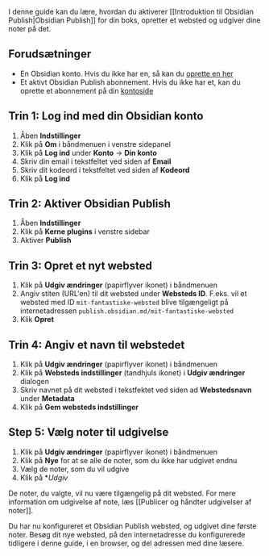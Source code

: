 I denne guide kan du lære, hvordan du aktiverer [[Introduktion til Obsidian Publish|Obsidian Publish]] for din boks, opretter et websted og udgiver dine noter på det.

## Forudsætninger

- En Obsidian konto. Hvis du ikke har en, så kan du [oprette en her](https://obsidian.md/account#mode=signup)
- Et aktivt Obsidian Publish abonnement. Hvis du ikke har et, kan du oprette et abonnement på din [kontoside](https://obsidian.md/account)

## Trin 1: Log ind med din Obsidian konto

1. Åben **Indstillinger**
2. Klik på **Om** i båndmenuen i venstre sidepanel
3. Klik på **Log ind** under **Konto** -> **Din konto**
4. Skriv din email i tekstfeltet ved siden af **Email**
5. Skriv dit kodeord i tekstfeltet ved siden af **Kodeord**
6. Klik på **Log ind**

## Trin 2: Aktiver Obsidian Publish

1. Åben **Indstillinger**
2. Klik på **Kerne plugins** i venstre sidebar
3. Aktiver **Publish**

## Trin 3: Opret et nyt websted

1. Klik på **Udgiv ændringer** (papirflyver ikonet) i båndmenuen
2. Angiv stiten (URL'en) til dit websted under **Websteds ID**. F.eks. vil et websted med ID `mit-fantastiske-websted` blive tilgængeligt på internetadressen `publish.obsidian.md/mit-fantastiske-websted`
3. Klik **Opret**

## Trin 4: Angiv et navn til webstedet

1. Klik på **Udgiv ændringer** (papirflyver ikonet) i båndmenuen
2. Klik på **Websteds indstillinger** (tandhjuls ikonet) i **Udgiv ændringer** dialogen
3. Skriv navnet på dit websted i tekstfektet ved siden ad **Webstedsnavn** under **Metadata**
4. Klik på **Gem websteds indstillinger**

## Step 5: Vælg noter til udgivelse

1. Klik på **Udgiv ændringer** (papirflyver ikonet) i båndmenuen
2. Klik på **Nye** for at se alle de noter, som du ikke har udgivet endnu
3. Vælg de noter, som du vil udgive
4. Klik på **Udgiv*

De noter, du valgte, vil nu være tilgængelig på dit websted. For mere information om udgivelse af note, læs [[Publicer og håndter udgivelser af noter]].

Du har nu konfigureret et Obsidian Publish websted, og udgivet dine første noter. Besøg dit nye websted, på den internetadresse du konfigurerede tidligere i denne guide, i en browser, og del adressen med dine læsere.
